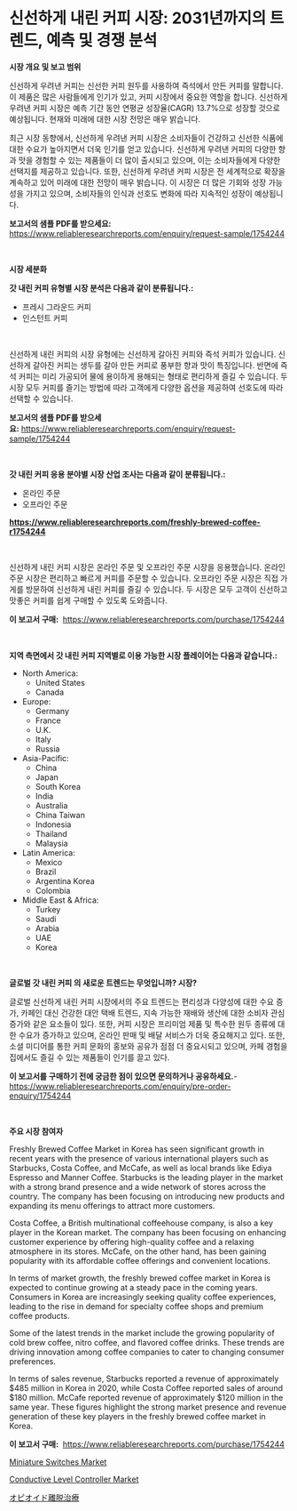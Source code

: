 <p><h1>신선하게 내린 커피 시장: 2031년까지의 트렌드, 예측 및 경쟁 분석</h1></p><p><strong>시장 개요 및 보고 범위</strong></p>
<p><p>신선하게 우려낸 커피는 신선한 커피 원두를 사용하여 즉석에서 만든 커피를 말합니다. 이 제품은 많은 사람들에게 인기가 있고, 커피 시장에서 중요한 역할을 합니다. 신선하게 우려낸 커피 시장은 예측 기간 동안 연평균 성장율(CAGR) 13.7%으로 성장할 것으로 예상됩니다. 현재와 미래에 대한 시장 전망은 매우 밝습니다.</p><p>최근 시장 동향에서, 신선하게 우려낸 커피 시장은 소비자들이 건강하고 신선한 식품에 대한 수요가 높아지면서 더욱 인기를 얻고 있습니다. 신선하게 우려낸 커피의 다양한 향과 맛을 경험할 수 있는 제품들이 더 많이 출시되고 있으며, 이는 소비자들에게 다양한 선택지를 제공하고 있습니다. 또한, 신선하게 우려낸 커피 시장은 전 세계적으로 확장을 계속하고 있어 미래에 대한 전망이 매우 밝습니다. 이 시장은 더 많은 기회와 성장 가능성을 가지고 있으며, 소비자들의 인식과 선호도 변화에 따라 지속적인 성장이 예상됩니다.</p></p>
<p><strong>보고서의 샘플 PDF를 받으세요:</strong> <a href="https://www.reliableresearchreports.com/enquiry/request-sample/1754244">https://www.reliableresearchreports.com/enquiry/request-sample/1754244</a></p>
<p>&nbsp;</p>
<p><strong>시장 세분화</strong></p>
<p><strong>갓 내린 커피 유형별 시장 분석은 다음과 같이 분류됩니다.:</strong></p>
<p><ul><li>프레시 그라운드 커피</li><li>인스턴트 커피</li></ul></p>
<p>&nbsp;</p>
<p><p>신선하게 내린 커피의 시장 유형에는 신선하게 갈아진 커피와 즉석 커피가 있습니다. 신선하게 갈아진 커피는 생두를 갈아 만든 커피로 풍부한 향과 맛이 특징입니다. 반면에 즉석 커피는 미리 가공되어 물에 용이하게 용해되는 형태로 편리하게 즐길 수 있습니다. 두 시장 모두 커피를 즐기는 방법에 따라 고객에게 다양한 옵션을 제공하여 선호도에 따라 선택할 수 있습니다.</p></p>
<p><strong>보고서의 샘플 PDF를 받으세요:</strong>&nbsp;<a href="https://www.reliableresearchreports.com/enquiry/request-sample/1754244">https://www.reliableresearchreports.com/enquiry/request-sample/1754244</a></p>
<p>&nbsp;</p>
<p><strong> 갓 내린 커피 응용 분야별 시장 산업 조사는 다음과 같이 분류됩니다.:</strong></p>
<p><ul><li>온라인 주문</li><li>오프라인 주문</li></ul></p>
<p><strong><a href="https://www.reliableresearchreports.com/freshly-brewed-coffee-r1754244">https://www.reliableresearchreports.com/freshly-brewed-coffee-r1754244</a></strong></p>
<p>&nbsp;</p>
<p><p>신선하게 내린 커피 시장은 온라인 주문 및 오프라인 주문 시장을 응용했습니다. 온라인 주문 시장은 편리하고 빠르게 커피를 주문할 수 있습니다. 오프라인 주문 시장은 직접 가게를 방문하여 신선하게 내린 커피를 즐길 수 있습니다. 두 시장은 모두 고객이 신선하고 맛좋은 커피를 쉽게 구매할 수 있도록 도와줍니다.</p></p>
<p><strong>이 보고서 구매:</strong>&nbsp; <a href="https://www.reliableresearchreports.com/purchase/1754244">https://www.reliableresearchreports.com/purchase/1754244</a></p>
<p>&nbsp;</p>
<p><strong>지역 측면에서 갓 내린 커피 지역별로 이용 가능한 시장 플레이어는 다음과 같습니다.:</strong></p>
<p><ul>
    <li>
        North America:
        <ul>
            <li>United States</li>
            <li>Canada</li>
        </ul>
    </li>
    <li>
        Europe:
        <ul>
            <li>Germany</li>
            <li>France</li>
            <li>U.K.</li>
            <li>Italy</li>
            <li>Russia</li>
        </ul>
    </li>
    <li>
        Asia-Pacific:
        <ul>
            <li>China</li>
            <li>Japan</li>
            <li>South Korea</li>
            <li>India</li>
            <li>Australia</li>
            <li>China Taiwan</li>
            <li>Indonesia</li>
            <li>Thailand</li>
            <li>Malaysia</li>
        </ul>
    </li>
    <li>
        Latin America:
        <ul>
            <li>Mexico</li>
            <li>Brazil</li>
            <li>Argentina Korea</li>
            <li>Colombia</li>
        </ul>
    </li>
    <li>
        Middle East & Africa:
        <ul>
            <li>Turkey</li>
            <li>Saudi</li>
            <li>Arabia</li>
            <li>UAE</li>
            <li>Korea</li>
        </ul>
    </li>
    </ul></p>
<p>&nbsp;</p>
<p><strong>글로벌 갓 내린 커피 의 새로운 트렌드는 무엇입니까? 시장?</strong></p>
<p><p>글로벌 신선하게 내린 커피 시장에서의 주요 트렌드는 편리성과 다양성에 대한 수요 증가, 카페인 대신 건강한 대안 택배 트렌드, 지속 가능한 재배와 생산에 대한 소비자 관심 증가와 같은 요소들이 있다. 또한, 커피 시장은 프리미엄 제품 및 특수한 원두 종류에 대한 수요가 증가하고 있으며, 온라인 판매 및 배달 서비스가 더욱 중요해지고 있다. 또한, 소셜 미디어를 통한 커피 문화의 홍보와 공유가 점점 더 중요시되고 있으며, 카페 경험을 집에서도 즐길 수 있는 제품들이 인기를 끌고 있다.</p></p>
<p><strong>이 보고서를 구매하기 전에 궁금한 점이 있으면 문의하거나 공유하세요.</strong>- <a href="https://www.reliableresearchreports.com/enquiry/pre-order-enquiry/1754244">https://www.reliableresearchreports.com/enquiry/pre-order-enquiry/1754244</a></p>
<p>&nbsp;</p>
<p><strong>주요 시장 참여자</strong></p>
<p><p>Freshly Brewed Coffee Market in Korea has seen significant growth in recent years with the presence of various international players such as Starbucks, Costa Coffee, and McCafe, as well as local brands like Ediya Espresso and Manner Coffee. Starbucks is the leading player in the market with a strong brand presence and a wide network of stores across the country. The company has been focusing on introducing new products and expanding its menu offerings to attract more customers.</p><p>Costa Coffee, a British multinational coffeehouse company, is also a key player in the Korean market. The company has been focusing on enhancing customer experience by offering high-quality coffee and a relaxing atmosphere in its stores. McCafe, on the other hand, has been gaining popularity with its affordable coffee offerings and convenient locations.</p><p>In terms of market growth, the freshly brewed coffee market in Korea is expected to continue growing at a steady pace in the coming years. Consumers in Korea are increasingly seeking quality coffee experiences, leading to the rise in demand for specialty coffee shops and premium coffee products.</p><p>Some of the latest trends in the market include the growing popularity of cold brew coffee, nitro coffee, and flavored coffee drinks. These trends are driving innovation among coffee companies to cater to changing consumer preferences.</p><p>In terms of sales revenue, Starbucks reported a revenue of approximately $485 million in Korea in 2020, while Costa Coffee reported sales of around $180 million. McCafe reported revenue of approximately $120 million in the same year. These figures highlight the strong market presence and revenue generation of these key players in the freshly brewed coffee market in Korea.</p></p>
<p><strong>이 보고서 구매:</strong>&nbsp;&nbsp;<a href="https://www.reliableresearchreports.com/purchase/1754244">https://www.reliableresearchreports.com/purchase/1754244</a></p>
<p><p><a href="https://github.com/jerrycopelandthomaswsqd8q/Market-Research-Report-List-2/blob/main/miniature-switches-market.md">Miniature Switches Market</a></p><p><a href="https://github.com/brenzgnarento/Market-Research-Report-List-2/blob/main/conductive-level-controller-market.md">Conductive Level Controller Market</a></p><p><a href="https://github.com/Sophiaard2003/Market-Research-Report-List-1/blob/main/379881327738.md">オピオイド離脱治療</a></p></p>